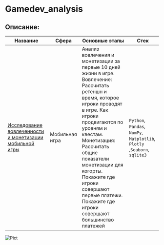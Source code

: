 # Gamedev_analysis
## Описание:
|Название   	|Сфера   	|Основные этапы   	|Стек   	|
|---	|---	|---	|---	|
|[Исследование вовлеченности и монетизации мобильной игры](https://github.com/Vorosh/Gamedev_analysis/tree/main/Analysis%20of%20player%20engagement%20and%20monetization) | Мобильная игра | Анализ вовлечения и монетизации за первые 10 дней жизни в игре. Вовлечение: Рассчитать ретеншн и время, которое игроки проводят в игре. Как игроки продвигаются по уровням и квестам. Монетизация: Рассчитать общие показатели монетизации для когорты. Покажите где игроки совершают первые платежи. Покажите где игроки совершают большинство платежей | `Python`, `Pandas`, `NumPy`, `Matplotlib`, `Plotly` ,`Seaborn`, `sqlite3`|

![Pict](https://pbs.twimg.com/media/EVqnesMU0AAuVL5?format=jpg&name=900x900)
